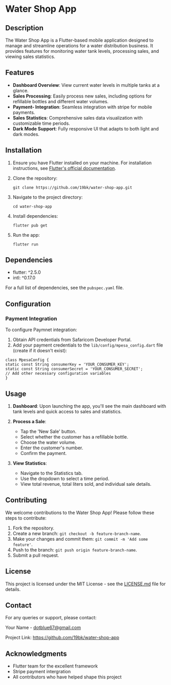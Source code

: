 # Water Shop App

## Description

The Water Shop App is a Flutter-based mobile application designed to manage and streamline operations for a water distribution business. It provides features for monitoring water tank levels, processing sales, and viewing sales statistics.

## Features

- **Dashboard Overview**: View current water levels in multiple tanks at a glance.
- **Sales Processing**: Easily process new sales, including options for refillable bottles and different water volumes.
- **Payment- Integration**: Seamless integration with stripe for mobile payments.
- **Sales Statistics**: Comprehensive sales data visualization with customizable time periods.
- **Dark Mode Support**: Fully responsive UI that adapts to both light and dark modes.

## Installation

1. Ensure you have Flutter installed on your machine. For installation instructions, see [Flutter's official documentation](https://flutter.dev/docs/get-started/install).

2. Clone the repository:
   ```
   git clone https://github.com/19bk/water-shop-app.git
   ```

3. Navigate to the project directory:
   ```
   cd water-shop-app
   ```

4. Install dependencies:
   ```
   flutter pub get
   ```

5. Run the app:
   ```
   flutter run
   ```

## Dependencies

- flutter: ^2.5.0
- intl: ^0.17.0

For a full list of dependencies, see the `pubspec.yaml` file.

## Configuration

### Payment Integration

To configure Paymnet integration:

1. Obtain API credentials from Safaricom Developer Portal.
2. Add your payment credentials to the `lib/config/mpesa_config.dart` file (create if it doesn't exist):

  ```
class MpesaConfig {
static const String consumerKey = 'YOUR_CONSUMER_KEY';
static const String consumerSecret = 'YOUR_CONSUMER_SECRET';
// Add other necessary configuration variables
}
  ```

## Usage

1. **Dashboard**: Upon launching the app, you'll see the main dashboard with tank levels and quick access to sales and statistics.

2. **Process a Sale**:
   - Tap the 'New Sale' button.
   - Select whether the customer has a refillable bottle.
   - Choose the water volume.
   - Enter the customer's number.
   - Confirm the payment.

3. **View Statistics**:
   - Navigate to the Statistics tab.
   - Use the dropdown to select a time period.
   - View total revenue, total liters sold, and individual sale details.

## Contributing

We welcome contributions to the Water Shop App! Please follow these steps to contribute:

1. Fork the repository.
2. Create a new branch: `git checkout -b feature-branch-name`.
3. Make your changes and commit them: `git commit -m 'Add some feature'`.
4. Push to the branch: `git push origin feature-branch-name`.
5. Submit a pull request.

## License

This project is licensed under the MIT License - see the [LICENSE.md](LICENSE.md) file for details.

## Contact

For any queries or support, please contact:

Your Name - dotblue67@gmail.com

Project Link: https://github.com/19bk/water-shop-app

## Acknowledgments

- Flutter team for the excellent framework
- Stripe payment intergration
- All contributors who have helped shape this project
